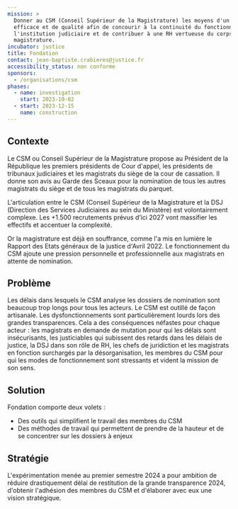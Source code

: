 ```yaml
---
mission: >
  Donner au CSM (Conseil Supérieur de la Magistrature) les moyens d'un travail
  efficace et de qualité afin de concourir à la continuité du fonctionnement de
  l'institution judiciaire et de contribuer à une RH vertueuse du corps de la
  magistrature. 
incubator: justice
title: Fondation
contact: jean-baptiste.crabieres@justice.fr
accessibility_status: non conforme
sponsors:
  - /organisations/csm
phases:
  - name: investigation
    start: 2023-10-02
  - start: 2023-12-15
    name: construction
---
```

## Contexte

Le CSM ou Conseil Supérieur de la Magistrature propose au Président de la République les premiers présidents de Cour d'appel, les présidents de tribunaux judiciaires et les magistrats du siège de la cour de cassation. Il donne son avis au Garde des Sceaux pour la nomination de tous les autres magistrats du siège et de tous les magistrats du parquet. 

L'articulation entre le CSM (Conseil Supérieur de la Magistrature et la DSJ (Direction des Services Judiciaires au sein du Ministère) est volontairement complexe. Les +1.500 recrutements prévus d’ici 2027 vont massifier les effectifs et accentuer la complexité.

Or la magistrature est déjà en souffrance, comme l'a mis en lumière le Rapport des Etats généraux de la justice d'Avril 2022. Le fonctionnement du CSM ajoute une pression personnelle et professionnelle aux magistrats en attente de nomination.

## Problème

Les délais dans lesquels le CSM analyse les dossiers de nomination sont beaucoup trop longs pour tous les acteurs. Le CSM est outillé de façon artisanale. Les dysfonctionnements sont particulièrement lourds lors des grandes transparences. Cela a des conséquences néfastes pour chaque acteur : les magistrats en demande de mutation pour qui les délais sont insécurisants, les justiciables qui subissent des retards dans les délais de justice, la DSJ dans son rôle de RH, les chefs de juridiction et les magistrats en fonction surchargés par la désorganisation, les membres du CSM pour qui les modes de fonctionnement sont stressants et vident la mission de son sens.

## Solution

Fondation comporte deux volets :
- Des outils qui simplifient le travail des membres du CSM
- Des méthodes de travail qui permettent de prendre de la hauteur et de se concentrer sur les dossiers à enjeux


## Stratégie

L'expérimentation menée au premier semestre 2024 a pour ambition de réduire drastiquement délai de restitution de la grande transparence 2024, d'obtenir l'adhésion des membres du CSM et d'élaborer avec eux une vision stratégique.

